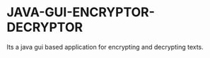 # JAVA-GUI-ENCRYPTOR-DECRYPTOR
Its a java gui based application for encrypting and decrypting texts.
